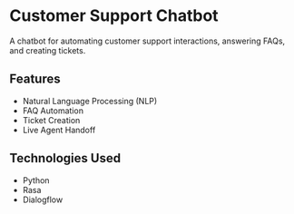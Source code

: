# Customer Support Chatbot

A chatbot for automating customer support interactions, answering FAQs, and creating tickets.

## Features
- Natural Language Processing (NLP)
- FAQ Automation
- Ticket Creation
- Live Agent Handoff

## Technologies Used
- Python
- Rasa
- Dialogflow
